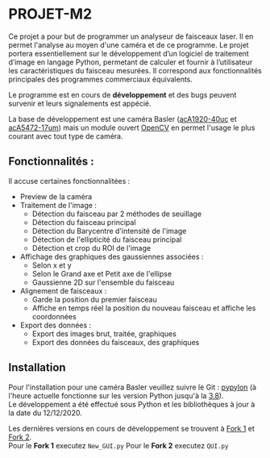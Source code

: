 # PROJET-M2
  
Ce projet a pour but de programmer un analyseur de faisceaux laser. Il en permet l'analyse au moyen d'une caméra et de ce programme. Le projet portera essentiellement sur le développement d’un logiciel de traitement d’image en langage Python, permetant de calculer et fournir à l’utilisateur les caractéristiques du faisceau mesurées. Il correspond aux fonctionnalités principales des programmes commerciaux équivalents. 
  
Le programme est en cours de **développement** et des bugs peuvent survenir et leurs signalements est appécié.  
  
La base de développement est une caméra Basler ([acA1920-40uc](https://www.baslerweb.com/en/products/cameras/area-scan-cameras/ace/aca1920-40uc/) et [acA5472-17um](https://www.baslerweb.com/en/products/cameras/area-scan-cameras/ace/aca5472-17um/)) mais un module ouvert [OpenCV](https://opencv.org/) en permet l'usage le plus courant avec tout type de caméra.  
  
  
## Fonctionnalités :  
  
Il accuse certaines fonctionnalitées :    
  * Preview de la caméra  
  * Traitement de l'image :  
    * Détection du faisceau par 2 méthodes de seuillage  
    * Détection du faisceau principal  
    * Détection du Barycentre d'intensité de l'image  
    * Détection de l'ellipticité du faisceau principal  
    * Détection et crop du ROI de l'image  
  * Affichage des graphiques des gaussiennes associées :  
    * Selon x et y  
    * Selon le Grand axe et Petit axe de l'ellipse  
    * Gaussienne 2D sur l'ensemble du faisceau  
  * Alignement de faisceaux :  
    * Garde la position du premier faisceau  
    * Affiche en temps réel la position du nouveau faisceau et affiche les coordonnées  
  * Export des données :  
     * Export des images brut, traitée, graphiques  
     * Export des données du faisceaux, des graphiques  
   
  
## Installation  
  
Pour l'installation pour une caméra Basler veuillez suivre le Git : [pypylon](https://github.com/basler/pypylon) (à l'heure actuelle fonctionne sur les version Python jusqu'à la [3.8](https://www.python.org/downloads/release/python-386/)).  
Le développement a été effectué sous Python et les bibliothèques à jour à la date du 12/12/2020.  
  
Les dernières versions en cours de développement se trouvent à [Fork 1](https://github.com/quentincoche/PROJET-M2/tree/master/Tests/Test%20GUI/Marin) et [Fork 2](https://github.com/quentincoche/PROJET-M2/tree/master/Tests/Test%20GUI/Quentin).  
Pour le **Fork 1** executez ``New_GUI.py``
Pour le **Fork 2** executez ``QUI.py``
